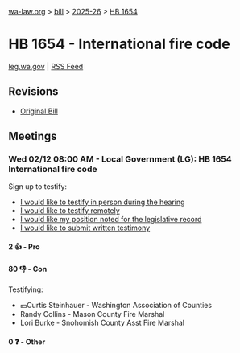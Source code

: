 [wa-law.org](/) > [bill](/bill/) > [2025-26](/bill/2025-26/) > [HB 1654](/bill/2025-26/hb/1654/)

# HB 1654 - International fire code
[leg.wa.gov](https://app.leg.wa.gov/billsummary?BillNumber=1654&Year=2025&Initiative=false) | [RSS Feed](./rss.xml)

## Revisions
* [Original Bill](1/)

## Meetings
### Wed 02/12 08:00 AM - Local Government (LG): HB 1654 International fire code
Sign up to testify:
* [I would like to testify in person during the hearing](https://app.leg.wa.gov/csi/Testifier/Add?chamber=House&mId=32727&aId=163557&caId=25643&tId=1)
* [I would like to testify remotely](https://app.leg.wa.gov/csi/Testifier/Add?chamber=House&mId=32727&aId=163557&caId=25643&tId=2)
* [I would like my position noted for the legislative record](https://app.leg.wa.gov/csi/Testifier/Add?chamber=House&mId=32727&aId=163557&caId=25643&tId=3)
* [I would like to submit written testimony](https://app.leg.wa.gov/csi/Testifier/Add?chamber=House&mId=32727&aId=163557&caId=25643&tId=4)

#### 2 👍 - Pro

#### 80 👎 - Con
Testifying:
* 💵Curtis Steinhauer - Washington Association of Counties
* Randy Collins - Mason County Fire Marshal
* Lori Burke - Snohomish County Asst Fire Marshal

#### 0 ❓ - Other
